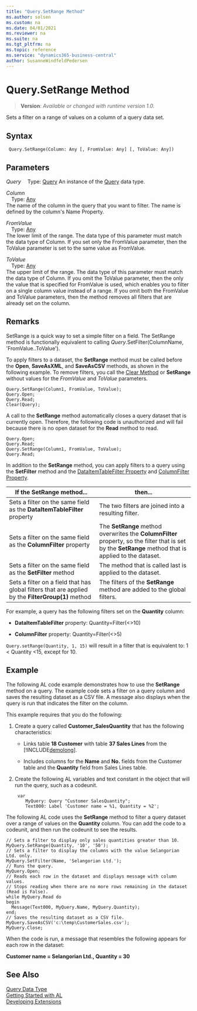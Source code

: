 ```yaml
---
title: "Query.SetRange Method"
ms.author: solsen
ms.custom: na
ms.date: 04/01/2021
ms.reviewer: na
ms.suite: na
ms.tgt_pltfrm: na
ms.topic: reference
ms.service: "dynamics365-business-central"
author: SusanneWindfeldPedersen
---
```

[//]: # (START>DO_NOT_EDIT)
[//]: # (IMPORTANT:Do not edit any of the content between here and the END>DO_NOT_EDIT.)
[//]: # (Any modifications should be made in the .xml files in the ModernDev repo.)
# Query.SetRange Method
> **Version**: _Available or changed with runtime version 1.0._

Sets a filter on a range of values on a column of a query data set.


## Syntax
```
 Query.SetRange(Column: Any [, FromValue: Any] [, ToValue: Any])
```
## Parameters
*Query*
&emsp;Type: [Query](query-data-type.md)
An instance of the [Query](query-data-type.md) data type.

*Column*  
&emsp;Type: [Any](../any/any-data-type.md)  
The name of the column in the query that you want to filter. The name is defined by the column's Name Property.
        
*FromValue*  
&emsp;Type: [Any](../any/any-data-type.md)  
The lower limit of the range. The data type of this parameter must match the data type of Column. If you set only the FromValue parameter, then the ToValue parameter is set to the same value as FromValue.
          
*ToValue*  
&emsp;Type: [Any](../any/any-data-type.md)  
The upper limit of the range. The data type of this parameter must match the data type of Column. If you omit the ToValue parameter, then the only the value that is specified for FromValue is used, which enables you to filter on a single column value instead of a range. If you omit both the FromValue and ToValue parameters, then the method removes all filters that are already set on the column.
          



[//]: # (IMPORTANT: END>DO_NOT_EDIT)

## Remarks  
 SetRange is a quick way to set a simple filter on a field. The SetRange method is functionally equivalent to calling *Query*.SetFilter\(ColumnName, 'FromValue..ToValue'\).  
  
 To apply filters to a dataset, the **SetRange** method must be called before the **Open**, **SaveAsXML**, and **SaveAsCSV** methods, as shown in the following example. To remove filters, you call the [Clear Method](../system/system-clear-joker-method.md) or **SetRange** without values for the *FromValue* and *ToValue* parameters.  
  
```al
Query.SetRange(Column1, FromValue, ToValue);  
Query.Open;  
Query.Read;  
Clear(Query);  
```  
  
 A call to the **SetRange** method automatically closes a query dataset that is currently open. Therefore, the following code is unauthorized and will fail because there is no open dataset for the **Read** method to read.  
  
```al
Query.Open;  
Query.Read;  
Query.SetRange(Column1, FromValue, ToValue);  
Query.Read;  
```  
  
 In addition to the **SetRange** method, you can apply filters to a query using the **SetFilter** method and the [DataItemTableFilter Property](/dynamics365/business-central/dev-itpro/developer/methods-auto/query/devenv-dataitemtablefilter-property) and [ColumnFilter Property](../../properties/devenv-columnfilter-property.md).  
  
|If the **SetRange** method...|then...|  
|-------------------------------------|-------------|  
|Sets a filter on the same field as the **DataItemTableFilter** property|The two filters are joined into a resulting filter.|  
|Sets a filter on the same field as the **ColumnFilter** property|The **SetRange** method overwrites the **ColumnFilter** property, so the filter that is set by the **SetRange** method that is applied to the dataset.|  
|Sets a filter on the same field as the **SetFilter** method|The method that is called last is applied to the dataset.|  
|Sets a filter on a field that has global filters that are applied by the **FilterGroup\(1\)** method|The filters of the **SetRange** method are added to the global filters.|  
  
 For example, a query has the following filters set on the **Quantity** column:  
  
-   **DataItemTableFilter** property: Quantity=Filter\(\<>10\)  
  
-   **ColumnFilter** property: Quantity=Filter\(\<>5\)  
  
 `Query.setRange(Quantity, 1, 15)` will result in a filter that is equivalent to: 1 \< Quantity \<15, except for 10.  
  
 <!--Links For more information about how to set filters in Query Designer, see [Understanding Query Filters](Understanding-Query-Filters.md). --> 
  
## Example  
 The following AL code example demonstrates how to use the **SetRange** method on a query. The example code sets a filter on a query column and saves the resulting dataset as a CSV file. A message also displays when the query is run that indicates the filter on the column.  
  
 This example requires that you do the following:  
  
1.  Create a query called **Customer\_SalesQuantity** that has the following characteristics:  
  
    -   Links table **18 Customer** with table **37 Sales Lines** from the [!INCLUDE[demolong](../../includes/demolong_md.md)].  
  
    -   Includes columns for the **Name** and **No.** fields from the Customer table and the **Quantity** field from Sales Lines table.  

  
2.  Create the following AL variables and text constant in the object that will run the query, such as a codeunit.  
  
    ```al
     var
        MyQuery: Query "Customer SalesQuantity";
        Text000: Label 'Customer name = %1, Quantity = %2';
    ``` 
  
 The following AL code uses the **SetRange** method to filter a query dataset over a range of values on the **Quantity** column. You can add the code to a codeunit, and then run the codeunit to see the results.  
  
```al
// Sets a filter to display only sales quantities greater than 10.  
MyQuery.SetRange(Quantity, '10', '50');  
// Sets a filter to display the columns with the value Selangorian Ltd. only.  
MyQuery.SetFilter(Name, 'Selangorian Ltd.');  
// Runs the query.  
MyQuery.Open;  
// Reads each row in the dataset and displays message with column values.  
// Stops reading when there are no more rows remaining in the dataset (Read is False).  
while MyQuery.Read do  
begin  
  Message(Text000, MyQuery.Name, MyQuery.Quantity);  
end;   
// Saves the resulting dataset as a CSV file.  
MyQuery.SaveAsCSV('c:\temp\CustomerSales.csv');  
MyQuery.Close;  
```  
  
 When the code is run, a message that resembles the following appears for each row in the dataset:  
  
 **Customer name = Selangorian Ltd., Quantity = 30**

## See Also
[Query Data Type](query-data-type.md)  
[Getting Started with AL](../../devenv-get-started.md)  
[Developing Extensions](../../devenv-dev-overview.md)